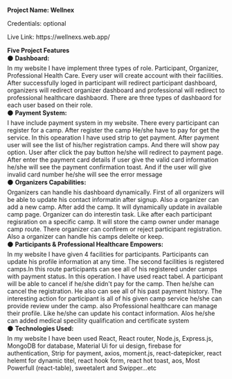 <b>Project Name: Wellnex</b>
<br>
<p>Credentials: optional </p>
<P>Live Link: https://wellnexs.web.app/</p>
<b>Five Project Features</b>
<br>
⚫ <b>Dashboard:</b>
<br>
In my website I have implement three types of role. Participant, Organizer, Professional Health Care. Every user will create account with their facilities. After successfully loged in participant will redirect participant dashboard, organizers will redirect organizer dashboard and professional will redirect to professional healthcare dashbaord. There are three types of dashbaord for each user based on their role.
<br>
⚫ <b>Payment System:</b>
<br>
I have include payment system in my website. There every participant can register for a camp. After register the camp He/she have to pay for get the service. In this opearation I have used strip to get payment. After payment user will see the list of his/her registration camps. And there will show pay option. User after click the pay button he/she will redirect to payment page. After enter the payment card details if user give the valid card information he/she will see the payment confirmation toast. And if the user will give invalid card number he/she will see the error message
<br>
⚫ <b>Organizers Capabilities:</b>
<br>
Organizers can handle his dashboard dynamically. First of all organizers will be able to update his contact informatin after signup. Also a organizer can add a new camp. After add the camp. It will dynamically update in available camp page. Organizer can do interestin task. Like after each participant regisration on a specific camp. It will store the camp owner under manage camp route. There organizer can confirem or reject participant registration. Also a organizer can handle his camps delelte or keep.
<br>
⚫ <b>Participants & Professional Healthcare Empowers:</b>
<br>
In my website I have given 4 facilities for participants. Participants can update his profile information at any time. The second facilities is registered camps.In this route participants can see all of his registered under camps with payment status. In this operation. I have used react tabel. A participant will be able to cancel if he/she didn't pay for the camp. Then he/she can cancel the registration. He also can see all of his past payment history. The interesting action for participant is all of his given camp service he/she can provide review under the camp. also Professional healthcare can manage their profile. Like he/she can update his contact information. Alos he/she can added medical specility qualification and certificate system
<br>
⚫ <b>Technologies Used:</b>
<br>
In my website I have been used React, React router, Node.js, Express.js, MongoDB for database, Material Ui for ui design, firebase for authentication, Strip for payment, axios, moment.js, react-datepicker, react helemt for dynamic titel, react hook form, react hot toast, aos, Most Powerfull (react-table), sweetalert and Swipper...etc











